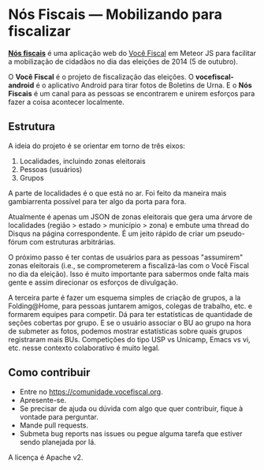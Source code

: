 # Nós Fiscais — Mobilizando para fiscalizar

[**Nós fiscais**][1] é uma aplicação web do [Você Fiscal][2] em Meteor JS para facilitar a mobilização de cidadãos no dia das eleições de 2014 (5 de outubro).

O **Você Fiscal** é o projeto de fiscalização das eleições. O **vocefiscal-android** é o aplicativo Android para tirar fotos de Boletins de Urna. E o **Nós Fiscais** é um canal para as pessoas se encontrarem e unirem esforços para fazer a coisa acontecer localmente.

## Estrutura

A ideia do projeto é se orientar em torno de três eixos:

1. Localidades, incluindo zonas eleitorais
2. Pessoas (usuários)
3. Grupos

A parte de localidades é o que está no ar. Foi feito da maneira mais gambiarrenta possível para ter algo da porta para fora.

Atualmente é apenas um JSON de zonas eleitorais que gera uma árvore de localidades (região > estado > município > zona) e embute uma thread do Disqus na página correspondente. É um jeito rápido de criar um pseudo-fórum com estruturas arbitrárias.

O próximo passo é ter contas de usuários para as pessoas "assumirem" zonas eleitorais (i.e., se comprometerem a fiscalizá-las com o Você Fiscal no dia da eleição). Isso é muito importante para sabermos onde falta mais gente e assim direcionar os esforços de divulgação.

A terceira parte é fazer um esquema simples de criação de grupos, a la Folding@Home, para pessoas juntarem amigos, colegas de trabalho, etc. e formarem equipes para competir. Dá para ter estatísticas de quantidade de seções cobertas por grupo. E se o usuário associar o BU ao grupo na hora de submeter as fotos, podemos mostrar estatísticas sobre quais grupos registraram mais BUs. Competições do tipo USP vs Unicamp, Emacs vs vi, etc. nesse contexto colaborativo é muito legal.

## Como contribuir

* Entre no https://comunidade.vocefiscal.org.
* Apresente-se.
* Se precisar de ajuda ou dúvida com algo que quer contribuir, fique à vontade para perguntar.
* Mande pull requests.
* Submeta bug reports nas issues ou pegue alguma tarefa que estiver sendo planejada por lá.

A licença é Apache v2.

[1]: http://somos.vocefiscal.org
[2]: http://www.vocefiscal.org
